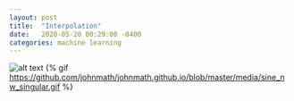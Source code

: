 ```yaml
---
layout: post
title:  "Interpolation"
date:   2020-05-20 00:29:00 -0400
categories: machine learning
---
```


![alt text](https://github.com/johnmath/johnmath.github.io/blob/master/media/sine_nw_singular.gif)
{% gif https://github.com/johnmath/johnmath.github.io/blob/master/media/sine_nw_singular.gif %}
